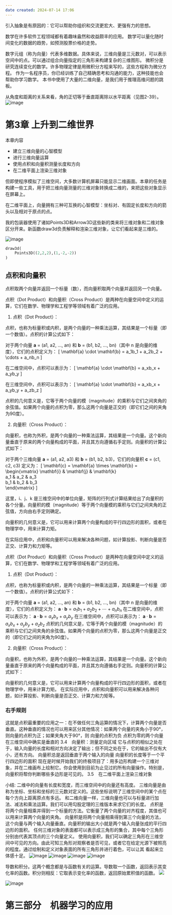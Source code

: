 ```yaml
---
date created: 2024-07-14 17:06
---
```


引入抽象是有原因的：它可以帮助你组织和交流更宏大、更强有力的思想。

数学在许多软件工程领域都有着趣味盎然和收益颇丰的应用。
数学可以量化随时间变化的数据的趋势，如预测股票价格的走势。

数字元组（称为向量）代表多维数据。具体来说，三维向量是三元数对，可以表示空间中的点。可以通过组合向量指定的三角形来构建复杂的三维图形。
微积分是研究连续变化的数学。许多物理定律是用微积分方程来写的，这些方程称为微分方程。
作为一名程序员，你已经训练了自己精确思考和沟通的能力，这种技能也会帮助你学习数学。
本书中使用了大量的二维向量，是我们用于推理高维问题的跳板。

从角度和距离的关系来看，角的正切等于垂直距离除以水平距离（见图2-39）。
![image](https://img2024.cnblogs.com/blog/488941/202402/488941-20240202125809669-487259133.png)

# 第3章 上升到二维世界

本章内容

- 建立三维向量的心智模型
- 进行三维向量运算
- 使用点积和向量积测量长度和方向
- 在二维平面上渲染三维对象

但即使程序模拟了三维空间，大多数计算机屏幕只能显示二维画面。本章的任务是构建一些工具，用于把三维向量测量的三维对象转换成二维的，来把这些对象显示在屏幕上。

在二维平面上，向量拥有三种可互换的心智模型：坐标对、有固定长度和方向的箭头以及相对于原点的点。

我的包装器使用了诸如Points3D和Arrow3D这些新的类来将三维对象和二维对象区分开来。新函数draw3d负责解释和渲染三维对象，让它们看起来是三维的。

![image](https://img2024.cnblogs.com/blog/488941/202402/488941-20240202130755860-1417695426.png)

```python
draw3d(
    Points3D((2,2,2),(1,-2,-2))
)
```

## 点积和向量积

点积取两个向量并返回一个标量（数），而向量积取两个向量并返回另一个向量。

点积（Dot Product）和向量积（Cross Product）是两种在向量空间中定义的运算，它们在数学、物理学和工程学等领域有着广泛的应用。

1. 点积（Dot Product）：

点积，也称为标量积或内积，是两个向量的一种乘法运算，其结果是一个标量（即一个数值）。点积的计算公式如下：

对于两个向量 **a** = (a1, a2, ..., an) 和 **b** = (b1, b2, ..., bn)（其中 n 是向量的维度），它们的点积定义为：
[ \mathbf{a} \cdot \mathbf{b} = a_1b_1 + a_2b_2 + \cdots + a_nb_n ]

在二维空间中，点积可以表示为：
[ \mathbf{a} \cdot \mathbf{b} = a_xb_x + a_yb_y ]

在三维空间中，点积可以表示为：
[ \mathbf{a} \cdot \mathbf{b} = a_xb_x + a_yb_y + a_zb_z ]

点积的几何意义是，它等于两个向量的模（magnitude）的乘积与它们之间夹角的余弦值。如果两个向量的点积为零，那么这两个向量是正交的（即它们之间的夹角为90度）。

2. 向量积（Cross Product）：

向量积，也称为外积，是两个向量的一种乘法运算，其结果是一个向量。这个新向量垂直于原来的两个向量构成的平面，并且其方向遵循右手定则。向量积的计算公式如下：

对于两个三维向量 **a** = (a1, a2, a3) 和 **b** = (b1, b2, b3)，它们的向量积 **c** = (c1, c2, c3) 定义为：
[ \mathbf{c} = \mathbf{a} \times \mathbf{b} = \begin{vmatrix}
\mathbf{i} & \mathbf{j} & \mathbf{k} \
a_1 & a_2 & a_3 \
b_1 & b_2 & b_3 \
\end{vmatrix} ]

这里，i、j、k 是三维空间中的单位向量，矩阵的行列式计算结果给出了向量积的各个分量。向量积的模（magnitude）等于两个向量模的乘积与它们之间夹角的正弦值，方向由右手定则确定。

向量积的几何意义是，它可以用来计算两个向量构成的平行四边形的面积，或者在物理学中，用来计算力矩。

在实际应用中，点积和向量积可以用来解决各种问题，如计算投影、判断向量是否正交、计算力和力矩等。

点积（Dot Product）和向量积（Cross Product）是两种在向量空间中定义的运算，它们在数学、物理学和工程学等领域有着广泛的应用。

1. 点积（Dot Product）：

点积，也称为标量积或内积，是两个向量的一种乘法运算，其结果是一个标量（即一个数值）。点积的计算公式如下：

对于两个向量 **a** = (a1, a2, ..., an) 和 **b** = (b1, b2, ..., bn)（其中 n 是向量的维度），它们的点积定义为：
$\mathbf{a} \cdot \mathbf{b} = a_1b_1 + a_2b_2 + \cdots + a_nb_n$
在二维空间中，点积可以表示为：
$\mathbf{a} \cdot \mathbf{b} = a_xb_x + a_yb_y$
在三维空间中，点积可以表示为：
$\mathbf{a} \cdot \mathbf{b} = a_xb_x + a_yb_y + a_zb_z$
点积的几何意义是，它等于两个向量的模（magnitude）的乘积与它们之间夹角的余弦值。如果两个向量的点积为零，那么这两个向量是正交的（即它们之间的夹角为90度）。

2. 向量积（Cross Product）：

向量积，也称为外积，是两个向量的一种乘法运算，其结果是一个向量。这个新向量垂直于原来的两个向量构成的平面，并且其方向遵循右手定则。向量积的计算公式如下：

向量积的几何意义是，它可以用来计算两个向量构成的平行四边形的面积，或者在物理学中，用来计算力矩。
在实际应用中，点积和向量积可以用来解决各种问题，如计算投影、判断向量是否正交、计算力和力矩等。

### 右手规则

这就是点积最重要的应用之一：在不做任何三角运算的情况下，计算两个向量是否垂直。这种垂直的情况也可以用来区分其他情况：如果两个向量的夹角小于90°，则向量的点积为正；如果夹角大于90°，则
向量的点积为负
点积为零的两个向量在三维空间中确实是垂直的
3.4　向量积：测量定向区域
它与点积的相似之处在于，输入向量的长度和相对方向决定了输出；但不同之处在于，它的输出不仅有大小，还有方向。
向量积总是返回垂直于两个输入的向量
向量积的长度等于一个平行四边形的面积
现在是时候开始我们的终极项目了：用多边形构建一个三维对象，并在二维画布上绘制它。你会使用到目前为止见过的所有向量操作。特别是，向量积将帮你判断哪些多边形是可见的。
3.5　在二维平面上渲染三维对象

小结:
二维中的向量有长度和宽度，而三维空间中的向量还有高度。
三维向量是由称为坐标、坐标和坐标的三元数对定义的。这些坐标说明了三维空间中的某个点在每个方向上距离原点有多远。
和二维向量一样，三维向量也可以与标量进行加法、减法和乘法运算。我们可以用勾股定理的三维版本来求它们的长度。
点积是将两个向量相乘并得到一个标量的方法。它衡量了两个向量的对齐程度，其值也可以用来计算两个向量的夹角。
向量积是将两个向量相乘得到第三个向量的方法，这个向量与两个输入向量垂直。向量积的输出大小就是两个输入向量张成的平行四边形的面积。
任何三维对象的表面都可以表示成三角形的集合，其中每个三角形分别由代表其顶点的三个向量定义。
使用向量积，我们可以确定三角形在三维空间中可见的方向。由此可知三角形对观察者是否可见，或者它在给定光源下被照亮的程度。通过绘制和定义对象表面的所有三角形并进行着色，可以让其
看起来立体感十足。
![image](https://img2024.cnblogs.com/blog/488941/202402/488941-20240202134845095-159644469.png)
![image](https://img2024.cnblogs.com/blog/488941/202402/488941-20240202134859470-71364046.png)
![image](https://img2024.cnblogs.com/blog/488941/202402/488941-20240202135046023-640907228.png)
![image](https://img2024.cnblogs.com/blog/488941/202402/488941-20240202135052640-106612446.png)

导数和积分。这两个概念都是与函数有关的运算。导数取一个函数，返回表示其变化率的函数。积分则相反：它取表示变化率的函数，返回原始累积值的函数。
![](https://img2024.cnblogs.com/blog/488941/202402/488941-20240202143525820-989853903.png)

![image](https://img2024.cnblogs.com/blog/488941/202402/488941-20240202143602653-364653030.png)

# 第三部分　机器学习的应用
